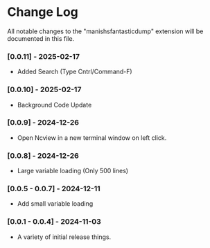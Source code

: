 # Change Log

All notable changes to the "manishsfantasticdump" extension will be documented in this file.

### [0.0.11] - 2025-02-17
- Added Search (Type Cntrl/Command-F)

### [0.0.10] - 2025-02-17
- Background Code Update

### [0.0.9] - 2024-12-26
- Open Ncview in a new terminal window on left click.

### [0.0.8] - 2024-12-26
- Large variable loading (Only 500 lines)

### [0.0.5 - 0.0.7] - 2024-12-11
- Add small variable loading


### [0.0.1 - 0.0.4] - 2024-11-03
- A variety of initial release things.